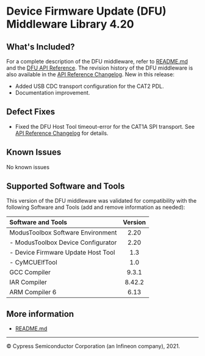 # Device Firmware Update (DFU) Middleware Library 4.20

## What's Included?

For a complete description of the DFU middleware, refer to [README.md](./README.md)
and the [DFU API Reference](https://infineon.github.io/dfu/dfu_sdk_api_reference_manual/html/index.html).
The revision history of the DFU middleware is also available in the [API Reference Changelog](https://infineon.github.io/dfu/dfu_sdk_api_reference_manual/html/index.html#group_dfu_changelog).
New in this release:

* Added USB CDC transport configuration for the CAT2 PDL.
* Documentation improvement.

## Defect Fixes

* Fixed the DFU Host Tool timeout-error for the CAT1A SPI transport.
See [API Reference Changelog](https://infineon.github.io/dfu/dfu_sdk_api_reference_manual/html/index.html#group_dfu_changelog) for details.

## Known Issues

No known issues

## Supported Software and Tools

This version of the DFU middleware was validated for compatibility with the following Software and Tools (add and remove information as needed):

| Software and Tools                        | Version |
| :---                                      | :----:  |
| ModusToolbox Software Environment         | 2.20    |
| - ModusToolbox Device Configurator        | 2.20    |
| - Device Firmware Update Host Tool        | 1.3     |
| - CyMCUElfTool                            | 1.0     |
| GCC Compiler                              | 9.3.1   |
| IAR Compiler                              | 8.42.2  |
| ARM Compiler 6                            | 6.13    |

## More information

* [README.md](./README.md)

---
© Cypress Semiconductor Corporation (an Infineon company), 2021.
